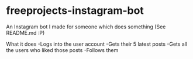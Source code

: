 # freeprojects-instagram-bot

An Instagram bot I made for someone which does something (See README.md :P)

What it does
-Logs into the user account
-Gets their 5 latest posts
-Gets all the users who liked those posts
-Follows them
